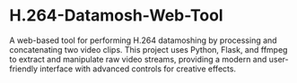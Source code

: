 # H.264-Datamosh-Web-Tool
A web-based tool for performing H.264 datamoshing by processing and concatenating two video clips. This project uses Python, Flask, and ffmpeg to extract and manipulate raw video streams, providing a modern and user-friendly interface with advanced controls for creative effects.

